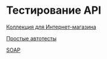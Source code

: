 # Тестирование API
[Коллекция для Интернет-магазина](https://www.postman.com/elizkaaaa/workspace/my-workspace/collection/41165538-4cfbbd7c-dd36-4401-ad2d-151cbb2e81e6?action=share&creator=41165538&active-environment=41165538-9cb26f5e-20f8-4c4c-a80b-a942134b7d58)

[Простые автотесты](https://drive.google.com/file/d/1ZuF60qU3WfJQmHOqWwRbIms6lJmdGn2d/view?usp=sharing)

[SOAP](https://www.postman.com/elizkaaaa/my-workspace/collection/87thkw7/soap?action=share&creator=41165538)
